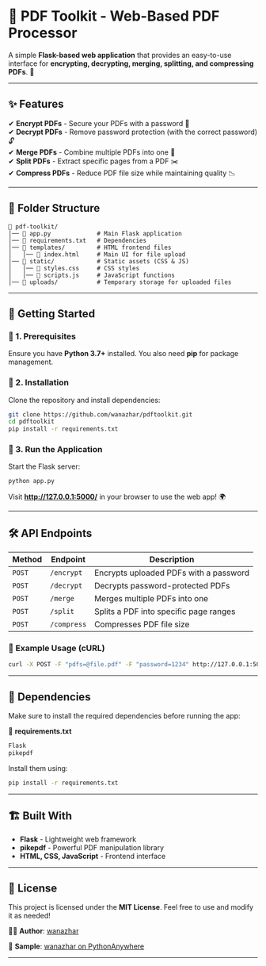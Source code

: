 # 📄 PDF Toolkit - Web-Based PDF Processor  

A simple **Flask-based web application** that provides an easy-to-use interface for **encrypting, decrypting, merging, splitting, and compressing PDFs**. 🚀  

---

## ✨ Features  

✔ **Encrypt PDFs** - Secure your PDFs with a password 🔐  
✔ **Decrypt PDFs** - Remove password protection (with the correct password) 🔓  
✔ **Merge PDFs** - Combine multiple PDFs into one 📎  
✔ **Split PDFs** - Extract specific pages from a PDF ✂️  
✔ **Compress PDFs** - Reduce PDF file size while maintaining quality 📉  

---

## 📂 Folder Structure  

```
📁 pdf-toolkit/
│── 📄 app.py             # Main Flask application  
│── 📄 requirements.txt   # Dependencies  
│── 📁 templates/         # HTML frontend files  
│   │── 📄 index.html     # Main UI for file upload  
│── 📁 static/            # Static assets (CSS & JS)  
│   │── 📄 styles.css     # CSS styles  
│   │── 📄 scripts.js     # JavaScript functions  
│── 📁 uploads/           # Temporary storage for uploaded files  
```

---

## 🚀 Getting Started  

### 🔹 1. Prerequisites  

Ensure you have **Python 3.7+** installed. You also need **pip** for package management.  

### 🔹 2. Installation  

Clone the repository and install dependencies:  

```sh
git clone https://github.com/wanazhar/pdftoolkit.git
cd pdftoolkit
pip install -r requirements.txt
```

### 🔹 3. Run the Application  

Start the Flask server:  

```sh
python app.py
```

Visit **http://127.0.0.1:5000/** in your browser to use the web app! 🌍  

---

## 🛠️ API Endpoints  

| Method | Endpoint     | Description |
|--------|-------------|-------------|
| `POST` | `/encrypt`  | Encrypts uploaded PDFs with a password |
| `POST` | `/decrypt`  | Decrypts password-protected PDFs |
| `POST` | `/merge`    | Merges multiple PDFs into one |
| `POST` | `/split`    | Splits a PDF into specific page ranges |
| `POST` | `/compress` | Compresses PDF file size |

### 📝 Example Usage (cURL)  

```sh
curl -X POST -F "pdfs=@file.pdf" -F "password=1234" http://127.0.0.1:5000/encrypt -o encrypted.zip
```

---

## 📜 Dependencies  

Make sure to install the required dependencies before running the app:  

📄 **requirements.txt**  

```txt
Flask
pikepdf
```

Install them using:  

```sh
pip install -r requirements.txt
```

---

## 🏗️ Built With  

- **Flask** - Lightweight web framework  
- **pikepdf** - Powerful PDF manipulation library  
- **HTML, CSS, JavaScript** - Frontend interface  

---

## 📜 License  

This project is licensed under the **MIT License**. Feel free to use and modify it as needed!  

👨‍💻 **Author**: [wanazhar](https://github.com/wanazhar)  

📄 **Sample**: [wanazhar on PythonAnywhere](https://wanazhar.pythonanywhere.com)  

---
